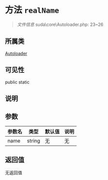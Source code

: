 # 方法 `realName`

> *文件信息* suda\core\Autoloader.php: 23~26

## 所属类 

[Autoloader](../Autoloader.md)

## 可见性

 public static

## 说明



## 参数


| 参数名 | 类型 | 默认值 | 说明 |
|--------|-----|-------|-------|
| name |  string | 无 | 无 |



## 返回值

无返回值
